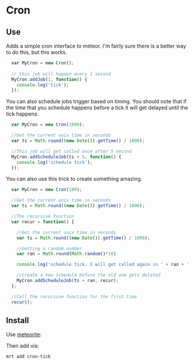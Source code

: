 # Cron

## Use

Adds a simple cron interface to meteor. I'm fairly sure there is a better way to do this, but this works.

```js
  var MyCron = new Cron();
  
  // this job will happen every 1 second
  MyCron.addJob(1, function() {
    console.log('tick');
  });
```

You can also schedule jobs trigger based on timing. You should note that if the time that you schedule happens before a tick it will get delayed until the tick happens.

```js
  var MyCron = new Cron(1000);

  //Get the current unix time in seconds
  var ts = Math.round((new Date()).getTime() / 1000);

  //This job will get called once after 5 second
  MyCron.addScheduleJob(ts + 5, function() {
  	console.log('schedule tick');
  });
```

You can also use this trick to create something amazing.

```js
  var MyCron = new Cron(100);

  //Get the current unix time in seconds
  var ts = Math.round((new Date()).getTime() / 1000);

  //The recursive function
  var recur = function() {

  	//Get the current unix time in seconds
  	var ts = Math.round((new Date()).getTime() / 1000);

  	//Getting a random number
  	var ran = Math.round(Math.random()*10)

  	console.log('schedule tick. I will get called again in ' + ran + ' second(s)');

  	//Create a new schedule before the old one gets deleted
  	MyCron.addScheduleJob(ts + ran, recur);
  };

  //Call the recursive function for the first time
  recur();
```

## Install

Use [meteorite](http://oortcloud.github.com/meteorite/):

Then add via:

```bash
mrt add cron-tick
```

